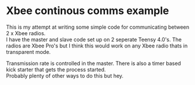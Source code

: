 # Xbee continous comms example 
This is my attempt at writing some simple code for communicating between 2 x Xbee radios.<br /> 
I have the master and slave code set up on 2 seperate Teensy 4.0's. The radios are Xbee Pro's but I think this would work on any Xbee radio thats in transparent mode.<br />

Transmission rate is controlled in the master. There is also a timer based kick starter that gets the process started. <br />
Probably plenty of other ways to do this but hey.
